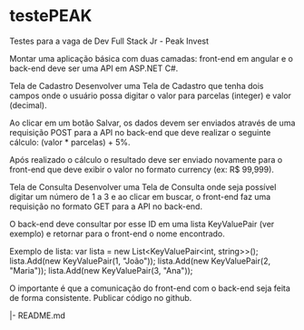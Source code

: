 # testePEAK
Testes para a vaga de Dev Full Stack Jr - Peak Invest

Montar uma aplicação básica com duas camadas: front-end em angular e o back-end deve ser uma API em ASP.NET C#.

Tela de Cadastro
Desenvolver uma Tela de Cadastro que tenha dois campos onde o usuário possa digitar o valor para parcelas (integer) e valor (decimal). 

Ao clicar em um botão Salvar, os dados devem ser enviados através de uma requisição POST para a API no back-end que deve realizar o seguinte cálculo: (valor * parcelas) + 5%. 

Após realizado o cálculo o resultado deve ser enviado novamente para o front-end que deve exibir o valor no formato currency (ex: R$ 99,999).

Tela de Consulta
Desenvolver uma Tela de Consulta onde seja possível digitar um número de 1 a 3 e ao clicar em buscar, o front-end faz uma requisição no formato GET para a API no back-end.

O back-end deve consultar por esse ID em uma lista KeyValuePair (ver exemplo) e retornar para o front-end o nome encontrado.

Exemplo de lista:
            var lista = new List<KeyValuePair<int, string>>();
            lista.Add(new KeyValuePair(1, "João"));
            lista.Add(new KeyValuePair(2, "Maria"));
            lista.Add(new KeyValuePair(3, "Ana"));

O importante é que a comunicação do front-end com o back-end seja feita de forma consistente. Publicar código no github.

  |- README.md